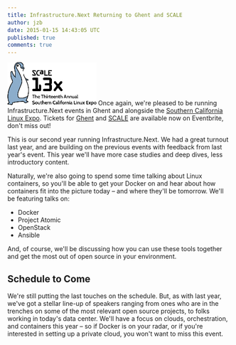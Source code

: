 ```yaml
---
title: Infrastructure.Next Returning to Ghent and SCALE
author: jzb
date: 2015-01-15 14:43:05 UTC
published: true
comments: true
---
```


![](/images/blog/scale13x.png) Once again, we're pleased to be running Infrastructure.Next events in Ghent and alongside the [Southern California Linux Expo](http://www.socallinuxexpo.org/scale/13x). Tickets for [Ghent](https://www.eventbrite.com/e/infrastructurenext-ghent-2015-tickets-15221705531) and [SCALE](https://www.eventbrite.com/e/infrastructurenext-scale-2015-tickets-15330608262) are available now on Eventbrite, don't miss out! 

This is our second year running Infrastructure.Next. We had a great turnout last year, and are building on the previous events with feedback from last year's event. This year we'll have more case studies and deep dives, less introductory content. 

Naturally, we're also going to spend some time talking about Linux containers, so you'll be able to get your Docker on and hear about how containers fit into the picture today &ndash; and where they'll be tomorrow. We'll be featuring talks on:

 * Docker
 * Project Atomic
 * OpenStack
 * Ansible

And, of course, we'll be discussing how you can use these tools together and get the most out of open source in your environment. 

## Schedule to Come

We're still putting the last touches on the schedule. But, as with last year, we've got a stellar line-up of speakers ranging from ones who are in the trenches on some of the most relevant open source projects, to folks working in today's data center. We'll have a focus on clouds, orchestration, and containers this year &ndash; so if Docker is on your radar, or if you're interested in setting up a private cloud, you won't want to miss this event. 

